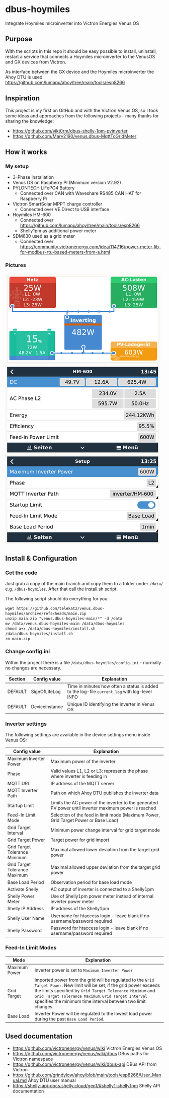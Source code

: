 # dbus-hoymiles
Integrate Hoymiles microinverter into Victron Energies Venus OS

## Purpose
With the scripts in this repo it should be easy possible to install, uninstall, restart a service that connects a Hoymiles microinverter to the VenusOS and GX devices from Victron. 

As interface between the GX device and the Hoymiles microinverter the Ahoy DTU is used:
https://github.com/lumapu/ahoy/tree/main/tools/esp8266


## Inspiration
This project is my first on GitHub and with the Victron Venus OS, so I took some ideas and approaches from the following projects - many thanks for sharing the knowledge:
- https://github.com/vikt0rm/dbus-shelly-1pm-pvinverter
- https://github.com/Marv2190/venus.dbus-MqttToGridMeter


## How it works
### My setup
- 3-Phase installation
- Venus OS on Raspberry PI (Minimum version V2.92)
- PYLONTECH LiFePO4 Battery
  - Connected over CAN with Waveshare RS485 CAN HAT for Raspberry Pi
- Victron SmartSolar MPPT charge controller
  - Connected over VE.Direct to USB interface  
- Hoymiles HM-600 
  - Connected over https://github.com/lumapu/ahoy/tree/main/tools/esp8266
  - Shelly1pm as additional power meter
- SDM630 used as a grid meter
  - Connected over https://community.victronenergy.com/idea/114716/power-meter-lib-for-modbus-rtu-based-meters-from-a.html


### Pictures
![Tile Overview](img/main.png)
![Inverter - Values](img/inverter.png)
![Inverter - Settings](img/settings.png)


## Install & Configuration
### Get the code
Just grab a copy of the main branch and copy them to a folder under `/data/` e.g. `/dbus-hoymiles`.
After that call the install.sh script.

The following script should do everything for you:
```
wget https://github.com/telekatz/venus.dbus-hoymiles/archive/refs/heads/main.zip
unzip main.zip "venus.dbus-hoymiles-main/*" -d /data
mv /data/venus.dbus-hoymiles-main /data/dbus-hoymiles
chmod a+x /data/dbus-hoymiles/install.sh
/data/dbus-hoymiles/install.sh
rm main.zip
```


### Change config.ini
Within the project there is a file `/data/dbus-hoymiles/config.ini` - normally no changes are necessary.

| Section  | Config value | Explanation |
| ------------- | ------------- | ------------- |
| DEFAULT  | SignOfLifeLog  | Time in minutes how often a status is added to the log-file `current.log` with log-level INFO |
| DEFAULT  | Deviceinstance | Unique ID identifying the inverter in Venus OS |

### Inverter settings
The following settings are available in the device settings menu inside Venus OS:

| Config value | Explanation |
| ------------- | ------------- |
| Maximum Inverter Power | Maximum power of the inverter |
| Phase | Valid values L1, L2 or L3: represents the phase where inverter is feeding in |
| MQTT URL | IP address of the MQTT server |
| MQTT Inverter Path | Path on which Ahoy DTU publishes the inverter data |
| Startup Limit | Limits the AC power of the inverter to the generated PV power until inverter maximum power is reached |
| Feed-In Limit Mode | Selection of the feed in limit mode (Maximum Power, Grid Target Power or Base Load) |
| Grid Target Interval | Minimum power change interval for grid target mode |
| Grid Target Power | Target power for grid import |
| Grid Target Tolerance Minimum | Maximal allowed lower deviation from the target grid power |
| Grid Target Tolerance Maximum | Maximal allowed upper deviation from the target grid power |
| Base Load Period | Observation period for base load mode |
| Activate Shelly | AC output of inverter is connected to a Shelly1pm |
| Shelly Power Meter | Use of Shelly1pm power meter instead of internal inverter power meter |
| Shelly IP Address | IP address of the Shelly1pm |
| Shelly User Name | Username for htaccess login - leave blank if no username/password required |
| Shelly Password | Password for htaccess login - leave blank if no username/password required |

### Feed-In Limit Modes

| Mode | Explanation |
| ------------- | ------------- |
| Maximum Power | Inverter power is set to `Maximum Inverter Power` |
| Grid Target | Imported power from the grid will be regulated to the `Grid Target Power`. New limit will be set, if the grid power exceeds the limits specified by `Grid Target Tolerance Minimum` and `Grid Target Tolerance Maximum`. `Grid Target Interval` specifies the minimum time interval between two limit changes. |
| Base Load | Inverter Power will be regulated to the lowest load power during the past `Base Load Period`. |


## Used documentation
- https://github.com/victronenergy/venus/wiki  Victron Energies Venus OS
- https://github.com/victronenergy/venus/wiki/dbus  DBus paths for Victron namespace
- https://github.com/victronenergy/venus/wiki/dbus-api   DBus API from Victron
- https://github.com/grindylow/ahoy/blob/main/tools/esp8266/User_Manual.md  Ahoy DTU user manual
- https://shelly-api-docs.shelly.cloud/gen1/#shelly1-shelly1pm Shelly API documentation


